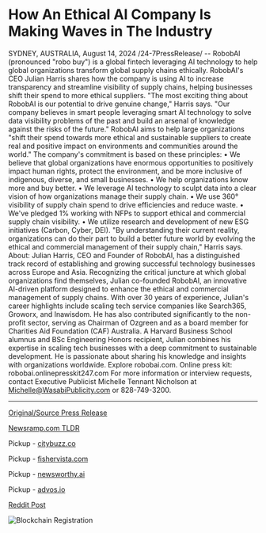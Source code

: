 # How An Ethical AI Company Is Making Waves in The Industry

SYDNEY, AUSTRALIA, August 14, 2024 /24-7PressRelease/ -- RobobAI (pronounced "robo buy") is a global fintech leveraging AI technology to help global organizations transform global supply chains ethically. RobobAI's CEO Julian Harris shares how the company is using AI to increase transparency and streamline visibility of supply chains, helping businesses shift their spend to more ethical suppliers.  "The most exciting thing about RobobAI is our potential to drive genuine change," Harris says. "Our company believes in smart people leveraging smart AI technology to solve data visibility problems of the past and build an arsenal of knowledge against the risks of the future."  RobobAI aims to help large organizations "shift their spend towards more ethical and sustainable suppliers to create real and positive impact on environments and communities around the world." The company's commitment is based on these principles:  •	We believe that global organizations have enormous opportunities to positively impact human rights, protect the environment, and be more inclusive of indigenous, diverse, and small businesses. •	We help organizations know more and buy better. •	We leverage AI technology to sculpt data into a clear vision of how organizations manage their supply chain. •	We use 360° visibility of supply chain spend to drive efficiencies and reduce waste. •	We've pledged 1% working with NFPs to support ethical and commercial supply chain visibility. •	We utilize research and development of new ESG initiatives (Carbon, Cyber, DEI).  "By understanding their current reality, organizations can do their part to build a better future world by evolving the ethical and commercial management of their supply chain," Harris says.  About: Julian Harris, CEO and Founder of RobobAI, has a distinguished track record of establishing and growing successful technology businesses across Europe and Asia. Recognizing the critical juncture at which global organizations find themselves, Julian co-founded RobobAI, an innovative AI-driven platform designed to enhance the ethical and commercial management of supply chains. With over 30 years of experience, Julian's career highlights include scaling tech service companies like Search365, Groworx, and Inawisdom. He has also contributed significantly to the non-profit sector, serving as Chairman of Ozgreen and as a board member for Charities Aid Foundation (CAF) Australia. A Harvard Business School alumnus and BSc Engineering Honors recipient, Julian combines his expertise in scaling tech businesses with a deep commitment to sustainable development. He is passionate about sharing his knowledge and insights with organizations worldwide. Explore robobai.com.  Online press kit: robobai.onlinepresskit247.com  For more information or interview requests, contact Executive Publicist Michelle Tennant Nicholson at Michelle@WasabiPublicity.com or 828-749-3200. 

---

[Original/Source Press Release](https://www.24-7pressrelease.com/press-release/513383/how-an-ethical-ai-company-is-making-waves-in-the-industry)
                    

[Newsramp.com TLDR](https://newsramp.com/curated-news/robobai-using-ai-to-transform-global-supply-chains-ethically/447095573515c992c25f6199bf122af5) 


Pickup - [citybuzz.co](https://citybuzz.co/2024/08/14/robobai-revolutionizes-supply-chain-management-with-ethical-ai-technology)

Pickup - [fishervista.com](https://fishervista.com/en/robobai-leverages-ai-for-ethical-supply-chain-management/20245709)

Pickup - [newsworthy.ai](https://newsworthy.ai/curated/robobai-revolutionizes-supply-chain-ethics-with-ai-technology/20245709)

Pickup - [advos.io](https://advos.io/en/robobai-leverages-ai-for-ethical-supply-chain-management/20245709)
 



[Reddit Post](https://www.reddit.com/r/technology_press/comments/1erv9x4/robobai_using_ai_to_transform_global_supply/) 



![Blockchain Registration](https://cdn.newsramp.app/24-7PressRelease/qrcode/248/14/deep3xwt.webp)
